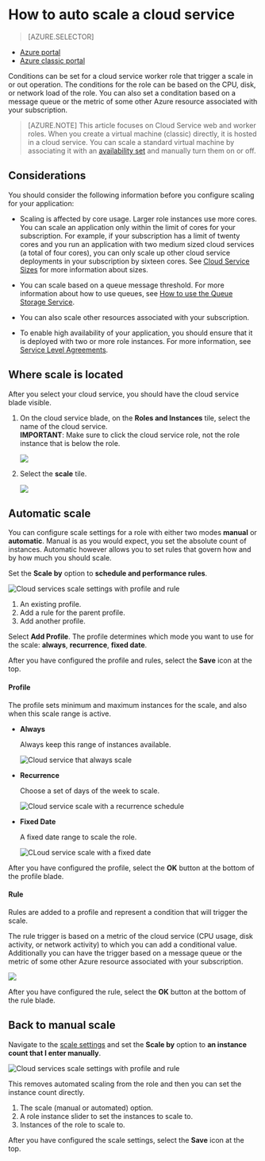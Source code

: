 <properties
    pageTitle="Auto scale a cloud service in the portal | Microsoft Azure"
    description="Learn how to use the portal to configure auto scale rules for a cloud service web role or worker role in Azure."
    services="cloud-services"
    documentationCenter=""
    authors="Thraka"
    manager="timlt"
    editor=""/>

<tags
    ms.service="cloud-services"
    ms.workload="tbd"
    ms.tgt_pltfrm="na"
    ms.devlang="na"
    ms.topic="article"
    ms.date="09/06/2016"
    ms.author="adegeo"/>


# <a name="how-to-auto-scale-a-cloud-service"></a>How to auto scale a cloud service

> [AZURE.SELECTOR]
- [Azure portal](cloud-services-how-to-scale-portal.md)
- [Azure classic portal](cloud-services-how-to-scale.md)

Conditions can be set for a cloud service worker role that trigger a scale in or out operation. The conditions for the role can be based on the CPU, disk, or network load of the role. You can also set a conditation based on a message queue or the metric of some other Azure resource associated with your subscription.

>[AZURE.NOTE] This article focuses on Cloud Service web and worker roles. When you create a virtual machine (classic) directly, it is hosted in a cloud service. You can scale a standard virtual machine by associating it with an [availability set](../virtual-machines/virtual-machines-windows-classic-configure-availability.md) and manually turn them on or off.

## <a name="considerations"></a>Considerations

You should consider the following information before you configure scaling for your application:

- Scaling is affected by core usage. Larger role instances use more cores. You can scale an application only within the limit of cores for your subscription. For example, if your subscription has a limit of twenty cores and you run an application with two medium sized cloud services (a total of four cores), you can only scale up other cloud service deployments in your subscription by sixteen cores. See [Cloud Service Sizes](cloud-services-sizes-specs.md) for more information about sizes.

- You can scale based on a queue message threshold. For more information about how to use queues, see [How to use the Queue Storage Service](../storage/storage-dotnet-how-to-use-queues.md).

- You can also scale other resources associated with your subscription.

- To enable high availability of your application, you should ensure that it is deployed with two or more role instances. For more information, see [Service Level Agreements](https://azure.microsoft.com/support/legal/sla/).

## <a name="where-scale-is-located"></a>Where scale is located

After you select your cloud service, you should have the cloud service blade visible.

1. On the cloud service blade, on the **Roles and Instances** tile, select the name of the cloud service.   
**IMPORTANT**: Make sure to click the cloud service role, not the role instance that is below the role.

    ![](./media/cloud-services-how-to-scale-portal/roles-instances.png)

2. Select the **scale** tile.

    ![](./media/cloud-services-how-to-scale-portal/scale-tile.png)

## <a name="automatic-scale"></a>Automatic scale

You can configure scale settings for a role with either two modes **manual** or **automatic**. Manual is as you would expect, you set the absolute count of instances. Automatic however allows you to set rules that govern how and by how much you should scale.

Set the **Scale by** option to **schedule and performance rules**.

![Cloud services scale settings with profile and rule](./media/cloud-services-how-to-scale-portal/schedule-basics.png)

1. An existing profile.
2. Add a rule for the parent profile.
3. Add another profile.

Select **Add Profile**. The profile determines which mode you want to use for the scale: **always**, **recurrence**, **fixed date**.

After you have configured the profile and rules, select the **Save** icon at the top.

#### <a name="profile"></a>Profile

The profile sets minimum and maximum instances for the scale, and also when this scale range is active.

* **Always**

    Always keep this range of instances available.  

    ![Cloud service that always scale](./media/cloud-services-how-to-scale-portal/select-always.png)
    
* **Recurrence**

    Choose a set of days of the week to scale.

    ![Cloud service scale with a recurrence schedule](./media/cloud-services-how-to-scale-portal/select-recurrence.png)
    
* **Fixed Date**

    A fixed date range to scale the role.

    ![CLoud service scale with a fixed date](./media/cloud-services-how-to-scale-portal/select-fixed.png)

After you have configured the profile, select the **OK** button at the bottom of the profile blade.

#### <a name="rule"></a>Rule

Rules are added to a profile and represent a condition that will trigger the scale. 

The rule trigger is based on a metric of the cloud service (CPU usage, disk activity, or network activity) to which you can add a conditional value. Additionally you can have the trigger based on a message queue or the metric of some other Azure resource associated with your subscription.

![](./media/cloud-services-how-to-scale-portal/rule-settings.png)

After you have configured the rule, select the **OK** button at the bottom of the rule blade.

## <a name="back-to-manual-scale"></a>Back to manual scale

Navigate to the [scale settings](#where-scale-is-located) and set the **Scale by** option to **an instance count that I enter manually**.

![Cloud services scale settings with profile and rule](./media/cloud-services-how-to-scale-portal/manual-basics.png)

This removes automated scaling from the role and then you can set the instance count directly. 

1. The scale (manual or automated) option.
2. A role instance slider to set the instances to scale to.
3. Instances of the role to scale to.

After you have configured the scale settings, select the **Save** icon at the top.

